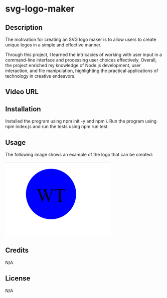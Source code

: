 # svg-logo-maker

## Description 

The motivation for creating an SVG logo maker is to allow users to create unique logos in a simple and effective manner.

Through this project, I learned the intricacies of working with user input in a command-line interface and processing user choices effectively. Overall, the project enriched my knowledge of Node.js development, user interaction, and file manipulation, highlighting the practical applications of technology in creative endeavors.

## Video URL

## Installation

Installed the program using npm init -y and npm i. Run the program using npm index.js and run the tests using npm run test.

## Usage

The following image shows an example of the logo that can be created:

![This is an example SVG logo image I created.](./images/svglogo.png)

## Credits

N/A

## License

N/A

